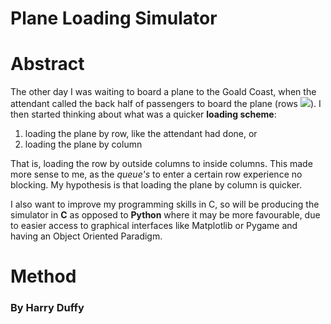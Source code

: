 # Plane Loading Simulator

# Abstract

The other day I was waiting to board a plane to the Goald Coast, when the attendant called the back half of passengers to board the plane (rows <img src="https://latex.codecogs.com/svg.image?\frac{n}{2}&space;\rightarrow&space;n"/>). I then started thinking about what was a quicker **loading scheme**:
1. loading the plane by row, like the attendant had done, or
2. loading the plane by column

That is, loading the row by outside columns to inside columns. This made more sense to me, as the *queue's* to enter a certain row experience no blocking. My hypothesis is that loading the plane by column is quicker.

I also want to improve my programming skills in C, so will be producing the simulator in **C** as opposed to **Python** where it may be more favourable, due to easier access to graphical interfaces like Matplotlib or Pygame and having an Object Oriented Paradigm.

# Method

### By Harry Duffy
